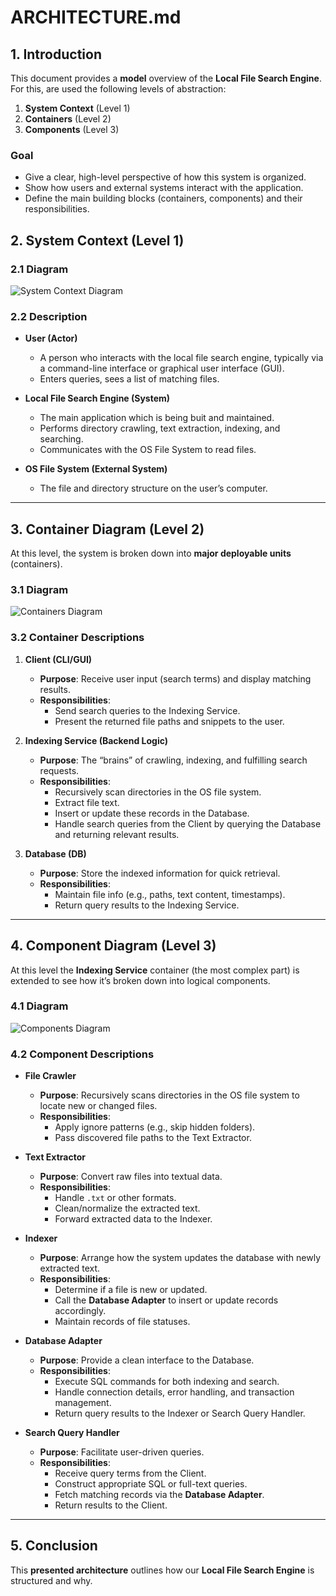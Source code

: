 # ARCHITECTURE.md

## 1. Introduction

This document provides a **model** overview of the **Local File Search Engine**.
For this, are used the following levels of abstraction:

1. **System Context** (Level 1)
2. **Containers** (Level 2)
3. **Components** (Level 3)

### Goal

- Give a clear, high-level perspective of how this system is organized.
- Show how users and external systems interact with the application.
- Define the main building blocks (containers, components) and their responsibilities.

## 2. System Context (Level 1)

### 2.1 Diagram

![System Context Diagram](Diagrams/System_Context.png)

### 2.2 Description

- **User (Actor)**

  - A person who interacts with the local file search engine, typically via a command-line interface or graphical user interface (GUI).
  - Enters queries, sees a list of matching files.
- **Local File Search Engine (System)**

  - The main application which is being buit and maintained.
  - Performs directory crawling, text extraction, indexing, and searching.
  - Communicates with the OS File System to read files.
- **OS File System (External System)**

  - The file and directory structure on the user’s computer.

---

## 3. Container Diagram (Level 2)

At this level, the system is broken down into **major deployable units** (containers).

### 3.1 Diagram

![Containers Diagram](Diagrams/Containers.png)

### 3.2 Container Descriptions

1. **Client (CLI/GUI)**

   - **Purpose**: Receive user input (search terms) and display matching results.
   - **Responsibilities**:
     - Send search queries to the Indexing Service.
     - Present the returned file paths and snippets to the user.
2. **Indexing Service (Backend Logic)**

   - **Purpose**: The “brains” of crawling, indexing, and fulfilling search requests.
   - **Responsibilities**:
     - Recursively scan directories in the OS file system.
     - Extract file text.
     - Insert or update these records in the Database.
     - Handle search queries from the Client by querying the Database and returning relevant results.
3. **Database (DB)**

   - **Purpose**: Store the indexed information for quick retrieval.
   - **Responsibilities**:
     - Maintain file info (e.g., paths, text content, timestamps).
     - Return query results to the Indexing Service.

---

## 4. Component Diagram (Level 3)

At this level the **Indexing Service** container (the most complex part) is extended to see how it’s broken down into logical components.

### 4.1 Diagram

![Components Diagram](Diagrams/Components.png)

### 4.2 Component Descriptions

- **File Crawler**

  - **Purpose**: Recursively scans directories in the OS file system to locate new or changed files.
  - **Responsibilities**:
    - Apply ignore patterns (e.g., skip hidden folders).
    - Pass discovered file paths to the Text Extractor.
- **Text Extractor**

  - **Purpose**: Convert raw files into textual data.
  - **Responsibilities**:
    - Handle `.txt` or other formats.
    - Clean/normalize the extracted text.
    - Forward extracted data to the Indexer.
- **Indexer**

  - **Purpose**: Arrange how the system updates the database with newly extracted text.
  - **Responsibilities**:
    - Determine if a file is new or updated.
    - Call the **Database Adapter** to insert or update records accordingly.
    - Maintain records of file statuses.
- **Database Adapter**

  - **Purpose**: Provide a clean interface to the Database.
  - **Responsibilities**:
    - Execute SQL commands for both indexing and search.
    - Handle connection details, error handling, and transaction management.
    - Return query results to the Indexer or Search Query Handler.
- **Search Query Handler**

  - **Purpose**: Facilitate user-driven queries.
  - **Responsibilities**:
    - Receive query terms from the Client.
    - Construct appropriate SQL or full-text queries.
    - Fetch matching records via the **Database Adapter**.
    - Return results to the Client.

---

## 5. Conclusion

This **presented architecture** outlines how our **Local File Search Engine** is structured and why.



